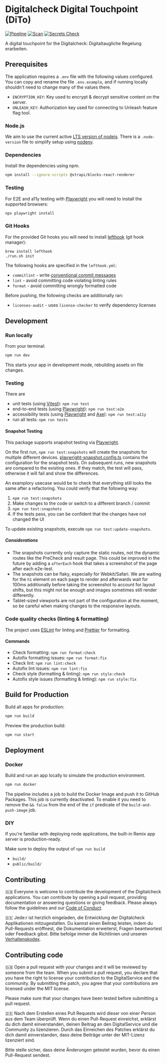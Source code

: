 # Digitalcheck Digital Touchpoint (DiTo)

[![Pipeline](https://github.com/digitalservicebund/remix-application-template/actions/workflows/pipeline.yml/badge.svg)](https://github.com/digitalservicebund/remix-application-template/actions/workflows/pipeline.yml)
[![Scan](https://github.com/digitalservicebund/remix-application-template/actions/workflows/scan.yml/badge.svg)](https://github.com/digitalservicebund/remix-application-template/actions/workflows/scan.yml)
[![Secrets Check](https://github.com/digitalservicebund/remix-application-template/actions/workflows/secrets-check.yml/badge.svg)](https://github.com/digitalservicebund/remix-application-template/actions/workflows/secrets-check.yml)

A digital touchpoint for the Digitalcheck: Digitaltaugliche Regelung erarbeiten.

## Prerequisites

The application requires a `.env` file with the following values configured. You can copy and rename the file `.env.example`, and if running locally shouldn't need to change many of the values there.

- `ENCRYPTION_KEY`: Key used to encrypt & decrypt sensitive content on the server.
- `UNLEASH_KEY`: Authorization key used for connecting to Unleash feature flag tool.

### Node.js

We aim to use the current active [LTS version of nodejs](https://nodejs.dev/en/about/releases/).
There is a `.node-version` file to simplify setup using [nodenv](https://github.com/nodenv/nodenv).

### Dependencies

Install the dependencies using npm.

```bash
npm install --ignore-scripts @strapi/blocks-react-renderer
```

### Testing

For E2E and a11y testing with [Playwright](https://playwright.dev/docs/intro) you will need to install the supported browsers:

```bash
npx playwright install
```

### Git Hooks

For the provided Git hooks you will need to install [lefthook](https://github.com/evilmartians/lefthook/blob/master/docs/full_guide.md)
(git hook manager):

```bash
brew install lefthook
./run.sh init
```

The following hooks are specified in the `lefthook.yml`:

- `commitlint` - write [conventional commit messages](https://chris.beams.io/posts/git-commit/)
- `lint` - avoid committing code violating linting rules
- `format` - avoid committing wrongly formatted code

Before pushing, the following checks are additionally ran:

- `licenses-audit` - uses `license-checker` to verify dependency licenses

## Development

### Run locally

From your terminal:

```sh
npm run dev
```

This starts your app in development mode, rebuilding assets on file changes.

### Testing

There are

- unit tests (using [Vitest](https://vitest.dev/)): `npm run test`
- end-to-end tests (using [Playwright](https://playwright.dev/docs/intro)): `npm run test:e2e`
- accessibility tests (using [Playwright](https://playwright.dev/docs/intro) and [Axe](https://www.deque.com/axe/)): `npm run test:a11y`
- run all tests: `npm run tests`

#### Snapshot Testing

This package supports snapshot testing via [Playwright](https://playwright.dev/docs/test-snapshots).

On the first run, `npm run test:snapshots` will create the snapshots for multiple different devices.
[playwright-snapshot.config.ts](./tests/playwright-snapshot.config.ts) contains the configuration for the snapshot tests.
On subsequent runs, new snapshots are compared to the existing ones.
If they match, the test will pass, otherwise it will fail and show the differences.

An examplory usecase would be to check that everything still looks the same after a refactoring. You could verify that the following way:

1. `npm run test:snapshots`
2. Make changes to the code or switch to a different branch / commit
3. `npm run test:snapshots`
4. If the tests pass, you can be confident that the changes have not changed the UI

To update existing snapshots, execute `npm run test:update-snapshots`.

##### Considerations

- The snapshots currently only capture the static routes, not the dynamic routes like the PreCheck and result page. This could be improved in the future by adding a `afterEach` hook that takes a screenshot of the page after each e2e-test.
- The snapshots can be flaky, especially for Webkit/Safari. We are waiting for the `h1` element on each page to render and afterwards wait for 100ms additionally before taking the screenshot to account for layout shifts, but this might not be enough and images sometimes still render differently.
- Tablet-sized viewports are not part of the configuration at the moment, so be careful when making changes to the responsive layouts.

### Code quality checks (linting & formatting)

The project uses [ESLint](https://eslint.org/docs/latest/) for linting and [Prettier](https://prettier.io/docs/en/) for formatting.

#### Commands

- Check formatting: `npm run format:check`
- Autofix formatting issues: `npm run format:fix`
- Check lint: `npm run lint:check`
- Autofix lint issues: `npm run lint:fix`
- Check style (formatting & linting): `npm run style:check`
- Autofix style issues (formatting & linting): `npm run style:fix`

## Build for Production

Build all apps for production:

```sh
npm run build
```

Preview the production build:

```sh
npm run start
```

## Deployment

### Docker

Build and run an app locally to simulate the production environment.

```sh
npm run docker
```

The pipeline includes a job to build the Docker Image and push it to GitHub Packages. This job is currently deactivated. To enable it you need to remove the `&& false` from the end of the `if` predicate of the `build-and-push-image` job.

### DIY

If you're familiar with deploying node applications, the built-in Remix app server is production-ready.

Make sure to deploy the output of `npm run build`

- `build/`
- `public/build/`

## Contributing

🇬🇧
Everyone is welcome to contribute the development of the Digitalcheck applications. You can contribute by opening a pull request,
providing documentation or answering questions or giving feedback. Please always follow the guidelines and our
[Code of Conduct](CODE_OF_CONDUCT.md).

🇩🇪
Jede:r ist herzlich eingeladen, die Entwicklung der Digitalcheck Applikationen mitzugestalten. Du kannst einen Beitrag leisten,
indem du Pull-Requests eröffnest, die Dokumentation erweiterst, Fragen beantwortest oder Feedback gibst.
Bitte befolge immer die Richtlinien und unseren [Verhaltenskodex](CODE_OF_CONDUCT_DE.md).

## Contributing code

🇬🇧
Open a pull request with your changes and it will be reviewed by someone from the team. When you submit a pull request,
you declare that you have the right to license your contribution to the DigitalService and the community.
By submitting the patch, you agree that your contributions are licensed under the MIT license.

Please make sure that your changes have been tested before submitting a pull request.

🇩🇪
Nach dem Erstellen eines Pull Requests wird dieser von einer Person aus dem Team überprüft. Wenn du einen Pull-Request
einreichst, erklärst du dich damit einverstanden, deinen Beitrag an den DigitalService und die Community zu
lizenzieren. Durch das Einreichen des Patches erklärst du dich damit einverstanden, dass deine Beiträge unter der
MIT-Lizenz lizenziert sind.

Bitte stelle sicher, dass deine Änderungen getestet wurden, bevor du einen Pull-Request sendest.
